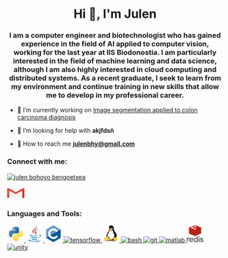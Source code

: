 <h1 align="center">Hi 👋, I'm Julen</h1>
<h3 align="center">I am a computer engineer and biotechnologist who has gained experience in the field of AI applied to computer vision, working for the last year at IIS Biodonostia. I am particularly interested in the field of machine learning and data science, although I am also highly interested in cloud computing and distributed systems. As a recent graduate, I seek to learn from my environment and continue training in new skills that allow me to develop in my professional career.</h3>

- 🔭 I’m currently working on [Image segmentation applied to colon carcinoma diagnosis](https://github.com/julenbhy/biomedical_segmentation)

- 🤝 I’m looking for help with **akjfdsñ**

- 📧 How to reach me **julenbhy@gmail.com**

<h3 align="left">Connect with me:</h3>
<p align="left">
<a href="https://es.linkedin.com/in/julen-bohoyo-bengoetxea-b4521b185" target="blank"><img align="center" src="https://raw.githubusercontent.com/rahuldkjain/github-profile-readme-generator/master/src/images/icons/Social/linked-in-alt.svg" alt="julen bohoyo bengoetxea" height="30" width="40" /></a>

<a href="https://es.linkedin.com/in/julen-bohoyo-bengoetxea-b4521b185" target="blank"><img align="center" src="https://github.com/julenbhy/julenbhy/blob/main/src/icons/gmail.png" alt="julen bohoyo bengoetxea" height="30" width="40" /></a>

</p>

<h3 align="left">Languages and Tools:</h3>
<p align="left"> 
 <a href="https://www.python.org" target="_blank" rel="noreferrer"> <img src="https://raw.githubusercontent.com/devicons/devicon/master/icons/python/python-original.svg" alt="python" width="40" height="40"/> </a> 
 <a href="https://www.java.com" target="_blank" rel="noreferrer"> <img src="https://raw.githubusercontent.com/devicons/devicon/master/icons/java/java-original.svg" alt="java" width="40" height="40"/> </a> 
 <a href="https://www.cprogramming.com/" target="_blank" rel="noreferrer"> <img src="https://raw.githubusercontent.com/devicons/devicon/master/icons/c/c-original.svg" alt="c" width="40" height="40"/> </a>
 <a href="https://www.tensorflow.org" target="_blank" rel="noreferrer"> <img src="https://www.vectorlogo.zone/logos/tensorflow/tensorflow-icon.svg" alt="tensorflow" width="40" height="40"/> </a> 
 <a href="https://www.linux.org/" target="_blank" rel="noreferrer"> <img src="https://raw.githubusercontent.com/devicons/devicon/master/icons/linux/linux-original.svg" alt="linux" width="40" height="40"/> </a> 
 <a href="https://www.gnu.org/software/bash/" target="_blank" rel="noreferrer"> <img src="https://www.vectorlogo.zone/logos/gnu_bash/gnu_bash-icon.svg" alt="bash" width="40" height="40"/> </a> 
 <a href="https://git-scm.com/" target="_blank" rel="noreferrer"> <img src="https://www.vectorlogo.zone/logos/git-scm/git-scm-icon.svg" alt="git" width="40" height="40"/> </a> 
 <a href="https://www.mathworks.com/" target="_blank" rel="noreferrer"> <img src="https://upload.wikimedia.org/wikipedia/commons/2/21/Matlab_Logo.png" alt="matlab" width="40" height="40"/> </a> 
 <a href="https://redis.io" target="_blank" rel="noreferrer"> <img src="https://raw.githubusercontent.com/devicons/devicon/master/icons/redis/redis-original-wordmark.svg" alt="redis" width="40" height="40"/> </a> 
 <a href="https://unity.com/" target="_blank" rel="noreferrer"> <img src="https://www.vectorlogo.zone/logos/unity3d/unity3d-icon.svg" alt="unity" width="40" height="40"/> </a> 
</p>

